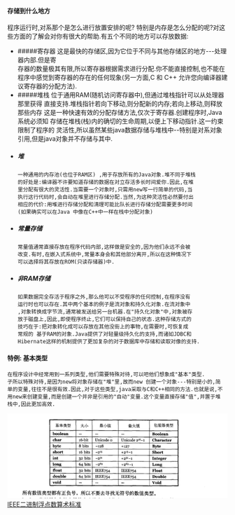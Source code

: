 #### 存储到什么地方
 程序运行时,对系那个是怎么进行放置安排的呢? 特别是内存是怎么分配的呢?对这些方面的了解会对你有很大的帮助.有五个不同的地方可以存放数据:
 * #####寄存器
        这是最快的存储区,因为它位于不同与其他存储区的地方---处理器内部.但是寄  
        存器的数量极其有限,所以寄存器根据需求进行分配.你不能直接控制,也不能在
        程序中感觉到寄存器的存在的任何现象(另一方面,C 和 C++ 允许您向编译器建议寄存器的分配方法).
 * #####堆栈
        位于通用RAM(随机访问寄存器中),但通过堆栈指针可以从处理器那里获得
        直接支持.堆栈指针若向下移动,则分配新的内存;若向上移动,则释放那些内存
        这是一种快速有效的分配存储方法,仅次于寄存器.创建程序时,Java系统必须知
        存储在堆栈(栈)内的确切的生命周期,以便上下移动指针.这一约束限制了程序的
        灵活性,所以虽然某些java数据存储与堆栈中--特别是对系对象引用,但是java对象并不存储与其中.
  * ##### 堆
        一种通用的内存池(也位于RAM区) ,用于存放所有的Java对象.堆不同于堆栈
        的好处是:编译器不许要知道存储的数据在对立存活多长时间爱你.因此,在堆
        里分配有很大的灵活性.当需要一个对象时,只需用new写一行简单的代码,当
        执行这行代码时,会自动在堆里进行存储分配.当然,为这种灵活性必然要付出
        相应的代价:用堆进行存储分配和清理可能比队长进行存储分配需要更多时间
        (如果确实可以在Java 中像在C++中一样在栈中分配对象)
  * ##### 常量存储 
        常量值通常直接存放在程序代码内部,这样做是安全的,因为他们永远不会被
        改变.有时,在嵌入式系统中,常量本身会和其他部分离开,所以在这种情况下
        可以选择将其存放在ROM(只读存储器)中.
   * ##### 非RAM存储
         如果数据完全存活于程序之外,那么他可以不受程序的任何控制,在程序没有
         运行时也可以存在.其中两个基本的例子是流对象和持久化对象.在流对象中
         ,对象转换成字节流,通常被发送给另一台机器.在"持久化对象"中,对象被存
         放于磁盘上,因此,即使程序终止,它们可以保持自己的状态.这种存储方式的
         技巧在于:把对象转化成可以存放在其他没街上的事物,在需要时,可恢复成
         常规的 基于RAM的对象.Java提供了对轻量级持久化的支持,而诸如JDBC和
         Hibernate这样的机制提供了更加复杂的对于数据库中存储和读取对像的支持.
        
        
#### 特例: 基本类型
    在程序设计中经常用到一系列类型,他们需要特殊对待,可以吧他们想象成"基本"类型.
    子所以特殊对待,是因为new将对象存储在"堆"里,故而new 创建一个对象---特别是小的,简
    单的变量,往往不是很有效.因此,对于这些类型,java采取与C和C++相同的方法.也就是说,不
    用new来创建变量,而是创建一个并非是引用的"自动"变量.这个变量直接存储"值",并置于堆
    栈中,因此更加高效.
 ![基本数据类型取值范围](../images/基本类新取值范围.png)
    [IEEE二进制浮点数算术标准](https://zh.wikipedia.org/wiki/IEEE_754)